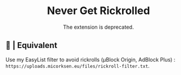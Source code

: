 <div align="center">
  <h1>Never Get Rickrolled</h1>
  <p>The extension is deprecated.</p>
</div>

## 📂 | Equivalent
Use my EasyList filter to avoid rickrolls (µBlock Origin, AdBlock Plus) : `https://uploads.micorksen.eu/files/rickroll-filter.txt`.
